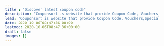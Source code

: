 ```yaml
---
title : "Discover latest coupon code"
description: "Couponsort is website that provide Coupon Code, Vouchers,Special Deals, Discount And Promo Codes. They are sorting the best coupons for prospective buyer."
lead: "Couponsort is website that provide Coupon Code, Vouchers,Special Deals, Discount And Promo Codes. They are sorting the best coupons for prospective buyer."
date: 2020-10-06T08:47:36+00:00
lastmod: 2020-10-06T08:47:36+00:00
draft: false
images: []
---
```

